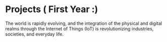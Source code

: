 # Projects ( First Year :)
 The world is rapidly evolving, and the integration of the physical and digital realms through the Internet of Things (IoT) is revolutionizing industries, societies, and everyday life.
